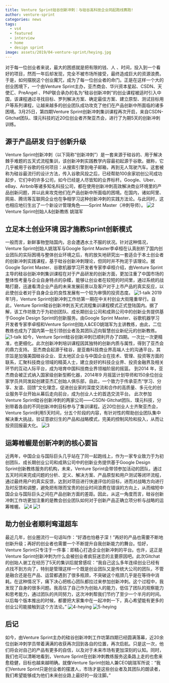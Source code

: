 ```yaml
---
title: Venture Sprint硅谷创新冲刺：与硅谷高科技企业同起跑线赛跑!
author: venture-sprint
categories: news
tags:
  - vs4
  - featured
  - interview
  - home
  - design sprint
image: assets/2019/04-venture-sprint/heying.jpg
---
```

对于每一位创业者来说，最大的困惑就是把有限的钱、人 、时间，投入到一个看好的项目，然而一年后却发现，完全不被市场所接受，最终造成巨大的资源浪费。于是，如何摆脱这个创业魔咒，成为了每一位创业者的命门。正是在这样一个大的创业困境下，一个由Venture Sprint主办，亚杰商会、华兴资本星起、CSDN、天使汇、PreAngel 、PNP联合承办的名为“硅谷创新冲刺”的创业课程被适时引入中国，该课程通过寻找目标、罗列解决方案、确定最佳方案、建立原型、测试目标用户等系列课程，让越来越多的创业团队成功攻克了他们在产品创新中所面临的诸多困境。3月25日，第四期Venture Sprint创新冲刺集训课程再次开启，来自CSDN-Gitchat团队、璞元科技的近20位创业者齐聚亚杰会，进行了为期5天的创新冲刺训练。

## 源于产品研发  归于创新升级

Venture Sprint创新冲刺（以下简称“创新冲刺”）是一套来源于硅谷的、用于解决棘手难题的五天式流程集训，该创新冲刺实践教学内容最初起源于谷歌。据称，它几乎被用于谷歌的任何项目：从搜索引擎到电子邮箱，再到无人驾驶汽车。这套被称为硅谷最流行的设计方法，传入谷歌风投之后，已经帮助100余家初创公司成功起步，它们中的许多公司，如今已经是人尽皆知的业界标杆。Google、Uber、eBay、Airbnb等诸多知名科技公司，都在使用创新冲刺高效解决商业环境里的产品创新问题，并以此来攻克他们在产品创新中所面临的困境。在国内，诸如阿里、网易、腾讯等互联网企业也在争相学习这种创新冲刺的实践方法论。与此同时，这也相应地衍生出了一个新设计管理角色——Sprint Master（冲刺导师）。
![2](/assets/2019/04-venture-sprint/2.jpg)
Venture Sprint创始人&创新教练   姚瑞军

## 立足本土创业环境  因才施教Sprint创新模式

一般而言，新鲜事物登陆国内，总会遭遇水土不服的状况。针对这种情况，Venture Sprint创始人姚瑞军与Google Sprint Master李卓桓在认真剖析了国内创业团队的实际困境与整体创业环境之后，有的放矢地研究出一套适合于本土创业者的创新冲刺实践课程，基于硅谷创新冲刺理论，但同时并不拘泥于该理论。据Google Sprint Master、谷歌机器学习开发者专家李卓桓介绍，由Venture Sprint主导的硅谷创新冲刺集训课程在对于产品研发的创新方面，更加注重了中国市场的整体性考量与企业自身特点的杂糅，能够让创业者在较短的时间里，通过系统的战略打磨，迅速看清企业产品的未来发展前景以及客户对于上市产品的真实反应，以此使创业者对于自身企业的良性发展有一个较为审慎的投资态度。
![1-talk](/assets/2019/04-venture-sprint/1-talk.jpg)
2019年1月，Venture Sprint创新冲刺工作坊第一期在中关村创业大街隆重举行。自此，Venture Sprint硅谷创新冲刺五天式流程集训课程模式正式登陆国内。据了解，该工作坊致力于为初创团队、成长期创业公司和成熟公司中的创新业务提供基于Google Design Sprint的创新服务。由Google Sprint Master、谷歌机器学习开发者专家李卓桓和Venture Sprint创始人&CEO姚瑞军为主讲教练，由此，二位教练也成为了国内第一批引领创业者及其团队迈向智慧创业新纪元的创新教练。
![1-talk](/assets/2019/04-venture-sprint/1-talk.jpg)
如今，Venture Sprint硅谷创新冲刺已顺利开办了四期。一次比一次更精准，也更细化。此次创新冲刺培训课程因其独特的创新内质与属性，得到了亚杰会的鼎力支持。
亚杰商会起源于硅谷，是亚裔科技商业界高端人士的沟通平台。其宗旨是加强美国硅谷企业、亚太地区企业与中国企业在技术、管理、投资等方面的联系，汇聚科技商业领域的精英人士，建立良好的科技企业界、投资金融界及相关环节的互动人际平台，成为培育中国科技商业界领袖阶层的摇篮。
到2014 年，亚杰商会被正式纳入国家级创新型孵化器，2014年9 月摇篮计划导师和150余位创业家学员共同发起创建亚杰汇创始人俱乐部，自此，一个致力于传承亚杰“学习、分享、友谊、回馈”文化理念，促进创业家的深度交流和合作的高质量、多元化的创业服务平台开始从幕后走向前台，成为创业人士的首选交流平台。
此次参加Venture Sprint硅谷创新冲刺的两家公司——CSDN-Gitchat团队、璞元科技，分别带着各自的不同创新冲刺目标参与了集训课程。近20位创业人士齐聚亚杰会，Venture Sprint利用5天时间，分五个阶段的内容，有针对性的帮助创业团队集中解决重大挑战，验证意欲衍生的产品和战略模式，完美的控制风险和投入，从而让投资回报最大化。
![3](/assets/2019/04-venture-sprint/3.jpg)

## 运筹帷幄是创新冲刺的核心要旨

近两年，中国企业与国际巨头几乎站在了同一起跑线上，作为一家专业致力于为初创团队、成长期创业公司和成熟公司中的创新业务提供基于Google Design Sprint创新教练服务的机构，未来，Venture Sprint会带领参加活动的团队，通过五天时间来完成问题的分析、定义、解决方案、产品原型和用户测试等闭环流程，通过最终用户的真实反馈，达到对项目进行快速评估的目标，进而对战略方向进行及时反馈和调整，避免把有限而宝贵的创业时间浪费在错误的方向上，从而缩短中国企业与国际巨头之间在产品创新方面的差距。因此，从这一角度而言，硅谷创新冲刺工作坊更加注重的是教会创业团队如何对于创新产品正确立项分析与战略的运筹帷幄。
![4](/assets/2019/04-venture-sprint/4.jpg)
![1](/assets/2019/04-venture-sprint/1.jpg)

## 助力创业者顺利弯道超车

最近几年，创业圈流行一句话叫作：“好酒也怕巷子深！”再好的产品也需要不断地创新升级；再好的创业者也需要一个不断提升自我创新能力的舞台。恰好，Venture Sprint只专注于一件事：即精心打造企业创新冲刺的平台。也许，这正是Venture Sprint创新冲刺为什么会被创业者疯狂迷恋的主要原因吧。此次Gitchat的创始人谢工在经历了5天的集训后就曾感叹：“我自己这么多年连续创业已经有点找不到方向了，特别是管理这样一个既是创业团队又是传统大公司的团队，不管是融合还是在产品、运营都遇到了很多瓶颈，不突破这个瓶颈几乎是在等待中消耗。在这种情况下，痛下决心把核心团队都拉过来参加创新冲刺。这个过程中，我发现了自身的很多问题。我高估了自己作为创始人的能力，低估了团队的观察能力和思考能力，通过团队的共同努力，这次冲刺帮我们节约了至少一个半月的时间。以后每个版本推出的时候，都要把大家集中在一起冲刺一下，真心希望能有更多的创业公司能接触到这个方法论。”
![4-heying](/assets/2019/04-venture-sprint/4-heying.jpg)
![5-heying](/assets/2019/04-venture-sprint/5-heying.jpg)

## 后记

如今，由Venture Sprint主办的硅谷创新冲刺工作坊第四期已经圆满落幕，近20余位创新冲刺学员带着满满的收获再次回到各自的位置，再次启航。只是这一次，他们将会对自己的产品有更多的自信，以及对于未来市场有更加深刻的认知。同时，我们也可以清晰地看到，Venture Sprint在创新冲刺教练服务这条路上走的也愈来愈稳健，目标也越来越明确。就像Venture Sprint创始人兼CEO姚瑞军所说：“我们Venture Sprint只是创业者的摆渡人，市场才是这些创业者及其团队的朗读者，我们希望能够成为他们未来创业路上最好的一段注脚。”
